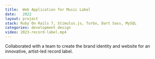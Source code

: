 ```yaml
---
title:  Web Application for Music Label 
date:   2022
layout: project
stack: Ruby On Rails 7, Stimulus.js, Turbo, Dart Sass, MySQL
categories: development design
video: 2023-record-label.mp4
---
```


Collaborated with a team to create the brand identity and website for an innovative, artist-led record label.

